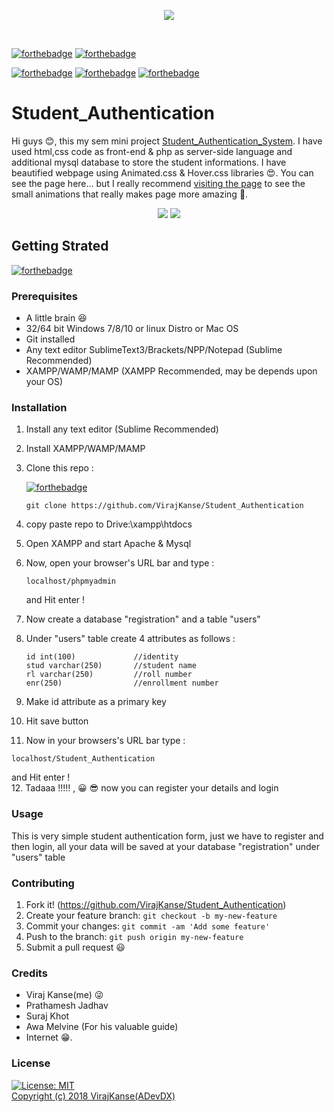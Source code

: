 <p align="center">
<img src="https://github.com/VirajKanse/Student_Authentication/blob/master/screenshots/tkiet.png">
</p> <br>

[![forthebadge](https://forthebadge.com/images/badges/uses-html.svg)](https://forthebadge.com) [![forthebadge](https://forthebadge.com/images/badges/uses-css.svg)](https://forthebadge.com) <br>

[![forthebadge](https://forthebadge.com/images/badges/built-with-love.svg)](https://forthebadge.com) [![forthebadge](https://forthebadge.com/images/badges/for-you.svg)](https://forthebadge.com) [![forthebadge](https://forthebadge.com/images/badges/powered-by-responsibility.svg)](https://forthebadge.com)

# Student_Authentication

Hi guys :blush:, this my sem mini project [Student_Authentication_System](http://adevdx.ezyro.com). 
I have used html,css code as front-end & php as server-side language and additional mysql database to store the student informations.
I have beautified webpage using Animated.css & Hover.css libraries :heart_eyes:.
You can see the page here... but I really recommend [visiting the page](http://adevdx.ezyro.com) to see the small animations that really makes page more amazing :new_moon_with_face:.

<p align="center">
<img src="https://github.com/VirajKanse/Student_Authentication/blob/master/gifs/register.gif">
<img src="https://github.com/VirajKanse/Student_Authentication/blob/master/gifs/login.gif">
</p>

## Getting Strated

   [![forthebadge](https://forthebadge.com/images/badges/60-percent-of-the-time-works-every-time.svg)](https://forthebadge.com)

### Prerequisites

* A little brain :satisfied:
* 32/64 bit Windows 7/8/10 or linux Distro or Mac OS
* Git installed
* Any text editor SublimeText3/Brackets/NPP/Notepad (Sublime Recommended)
* XAMPP/WAMP/MAMP (XAMPP Recommended, may be depends upon your OS)

### Installation

1. Install any text editor (Sublime Recommended)
2. Install XAMPP/WAMP/MAMP
3. Clone this repo :

   [![forthebadge](https://forthebadge.com/images/badges/uses-git.svg)](https://forthebadge.com)
   
   ```
   git clone https://github.com/VirajKanse/Student_Authentication
   ```
4. copy paste repo to Drive:\xampp\htdocs
5. Open XAMPP and start Apache & Mysql
6. Now, open your browser's URL bar and type :

   ```
   localhost/phpmyadmin
   ```
   and Hit enter !
7. Now create a database "registration" and a table "users"
8. Under "users" table create 4 attributes as follows :

   ```
   id int(100)             //identity
   stud varchar(250)       //student name
   rl varchar(250)         //roll number
   enr(250)                //enrollment number
   ```
9. Make id attribute as a primary key
10. Hit save button
11. Now in your browsers's URL bar type :

   ```
   localhost/Student_Authentication
   ```
   and Hit enter !<br>
12. Tadaaa !!!!! ,  :grinning: :sunglasses:
    now you can register your details and login
    
### Usage

This is very simple student authentication form, just we have to register and then login,
all your data will be saved at your database "registration" under "users" table

### Contributing

1. Fork it! (https://github.com/VirajKanse/Student_Authentication)
2. Create your feature branch: `git checkout -b my-new-feature`
3. Commit your changes: `git commit -am 'Add some feature'`
4. Push to the branch: `git push origin my-new-feature`
5. Submit a pull request :smiley:

### Credits

- Viraj Kanse(me) :stuck_out_tongue_winking_eye:
- Prathamesh Jadhav
- Suraj Khot
- Awa Melvine (For his valuable guide)
- Internet :grin:.


### License

  [![License: MIT](https://img.shields.io/github/license/mashape/apistatus.svg?style=for-the-badge)](https://opensource.org/licenses/MIT) <br>
  [Copyright (c) 2018 VirajKanse(ADevDX)](https://github.com/VirajKanse/Student_Authentication/blob/master/LICENSE)
   

